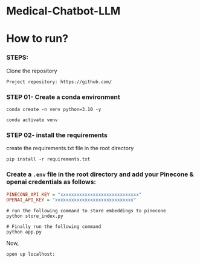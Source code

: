 # Medical-Chatbot-LLM

# How to run?
### STEPS:

Clone the repository

```Command prompt
Project repository: https://github.com/
```
### STEP 01- Create a conda environment 

```Command prompt
conda create -n venv python=3.10 -y
```

```Command prompt
conda activate venv
```


### STEP 02- install the requirements
create the requirements.txt file in the root directory

```Command prompt
pip install -r requirements.txt
```


### Create a `.env` file in the root directory and add your Pinecone & openai credentials as follows:

```ini
PINECONE_API_KEY = "xxxxxxxxxxxxxxxxxxxxxxxxxxxxx"
OPENAI_API_KEY = "xxxxxxxxxxxxxxxxxxxxxxxxxxxxx"
```


```Command prompt
# run the following command to store embeddings to pinecone
python store_index.py
```

```Command prompt
# Finally run the following command
python app.py
```

Now,
```command prompt
open up localhost:
```
